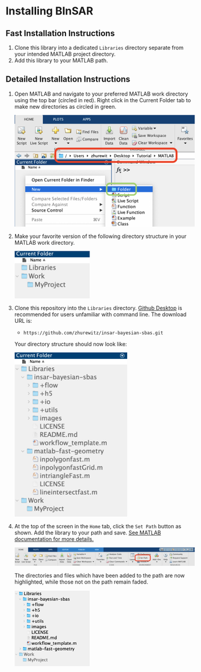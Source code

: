 # Installing BInSAR

## Fast Installation Instructions

1. Clone this library into a dedicated `Libraries` directory separate from your intended MATLAB project directory.
2. Add this library to your MATLAB path.


## Detailed Installation Instructions

1. Open MATLAB and navigate to your preferred MATLAB work directory using the top bar (circled in red). Right click in the Current Folder tab to make new directories as circled in green.

    <img src="images/newFolder.png" width=500>

1. Make your favorite version of the following directory structure in your MATLAB work directory.

    <img src="images/directoryStructure.png" width=200>

1. Clone this repository into the `Libraries` directory. [Github Desktop](https://github.com/apps/desktop) is recommended for users unfamiliar with command line. The download URL is:
    
    * `https://github.com/zhurewitz/insar-bayesian-sbas.git`

    Your directory structure should now look like:

    <img src="images/cloned.png" width=300>

1. At the top of the screen in the `Home` tab, click the `Set Path` button as shown. Add the library to your path and save. [See MATLAB documentation for more details.](https://www.mathworks.com/help/matlab/matlab_env/add-remove-or-reorder-folders-on-the-search-path.html)

    <img src="images/setPath.png" width=500>

    The directories and files which have been added to the path are now highlighted, while those not on the path remain faded.

    <img src="images/pathAdded.png" width=200>